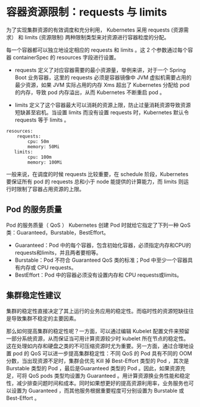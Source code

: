 # 容器资源限制：requests 与 limits 

为了实现集群资源的有效调度和充分利用， Kubernetes 采用 requests (资源需求） 和 limits (资源限制) 两种限制类型来对资源进行容器粒度的分配。

每一个容器都可以独立地设定相应的 requests 和 limits 。这 2 个参数通过每个容器 containerSpec 的 resources 字段进行设置。

- requests 定义了对应容器需要的最小资源量，举例来讲，对于一个 Spring Boot 业务容器，这里的 requests 必须是容器镜像中 JVM 虚拟机需要占用的最少资源，如果 JVM 实际占用的内存 Xms 超出了 Kubernetes 分配给 pod 的内存，导致 pod 内存溢出，从而 Kubernetes 不断重启 pod 。

- limits 定义了这个容器最大可以消耗的资源上限，防止过量消耗资源导致资源短缺甚至宕机。当设置 limits 而没有设置 requests 时，Kubernetes 默认令 requests 等于 limits 。

```
resources:  
    requests:    
        cpu: 50m
        memory: 50Mi
   limits:    
        cpu: 100m
        memory: 100Mi
```

一般来说，在调度的时候 requests 比较重要，在 schedule 阶段，Kubernetes 要保证所有 pod 的 requests 总和小于 node 能提供的计算能力，而 limits 则运行时限制了容器占用资源的上限。

## Pod 的服务质量

Pod 的服务质量（ QoS ）
Kubernetes 创建 Pod 时就给它指定了下列一种 QoS 类：Guaranteed，Burstable，BestEffort。

- Guaranteed：Pod 中的每个容器，包含初始化容器，必须指定内存和CPU的requests和limits，并且两者要相等。
- Burstable：Pod 不符合 Guaranteed QoS 类的标准；Pod 中至少一个容器具有内存或 CPU requests。
- BestEffort：Pod 中的容器必须没有设置内存和 CPU requests或limits。


## 集群稳定性建议

集群的稳定性直接决定了其上运行的业务应用的稳定性。而临时性的资源短缺往往是导致集群不稳定的主要因素。

那么如何提高集群的稳定性呢？一方面，可以通过编辑 Kubelet 配置文件来预留一部分系统资源，从而保证当可用计算资源较少时 kubelet 所在节点的稳定性。 这在处理如内存和硬盘之类的不可压缩资源时尤为重要。另一方面，通过合理地设置 pod 的 QoS 可以进一步提高集群稳定性：不同 QoS 的 Pod 具有不同的 OOM 分数，当出现资源不足时，集群会优先 Kill 掉 Best-Effort 类型的 Pod ，其次是 Burstable 类型的 Pod ，最后是Guaranteed 类型的 Pod 。因此，如果资源充足，可将 QoS pods 类型均设置为 Guaranteed 。用计算资源换业务性能和稳定性，减少排查问题时间和成本。同时如果想更好的提高资源利用率，业务服务也可以设置为 Guaranteed ，而其他服务根据重要程度可分别设置为 Burstable 或 Best-Effort 。